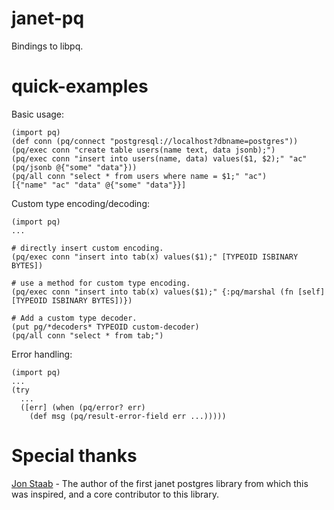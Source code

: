 # janet-pq
Bindings to libpq.

# quick-examples

Basic usage:

```
(import pq)
(def conn (pq/connect "postgresql://localhost?dbname=postgres"))
(pq/exec conn "create table users(name text, data jsonb);")
(pq/exec conn "insert into users(name, data) values($1, $2);" "ac" (pq/jsonb @{"some" "data"}))
(pq/all conn "select * from users where name = $1;" "ac")
[{"name" "ac" "data" @{"some" "data"}}]
```

Custom type encoding/decoding:

```
(import pq)
...

# directly insert custom encoding.
(pq/exec conn "insert into tab(x) values($1);" [TYPEOID ISBINARY BYTES])

# use a method for custom type encoding.
(pq/exec conn "insert into tab(x) values($1);" {:pq/marshal (fn [self] [TYPEOID ISBINARY BYTES])})

# Add a custom type decoder.
(put pg/*decoders* TYPEOID custom-decoder)
(pq/all conn "select * from tab;")

```


Error handling:

```
(import pq)
...
(try
  ...
  ([err] (when (pq/error? err)
    (def msg (pq/result-error-field err ...)))))
```

# Special thanks

[Jon Staab](https://github.com/staab) - The author of the first janet postgres library from which this was inspired, and a core contributor to this library.
